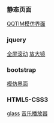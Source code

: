 <html lang="en">
<head>
    <meta charset="UTF-8">
    <meta name="viewport" content="width=device-width, initial-scale=1.0">
    <title>项目展示</title>
</head>
<body>
   <h3>静态页面</h3>
    <a href="./QQTIM/index.html">QQTIM模仿界面</a>
    <h3>jquery</h3>
    <a href="./fullpage/page.html">全屏滚动</a>
    <a href="./Magnifying glass/Magnifying glass.html">放大镜</a>
    <h3>bootstrap</h3>
    <a href="./bootstrap-demo/newindex.html">模仿界面</a>
    <h3>HTML5-CSS3</h3>
    <a href="./h5/game.html">glass</a>
    <a href="./h5/音频界面.html">音乐播放器</a>  
</body>
</html>